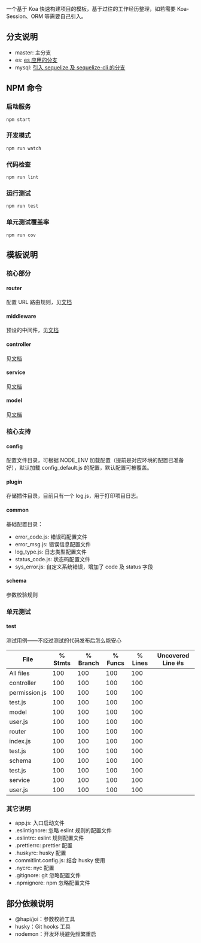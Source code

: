 一个基于 Koa 快速构建项目的模板，基于过往的工作经历整理，如若需要 Koa-Session、ORM 等需要自己引入。

## 分支说明
- master: 主分支
- es: [es 应用的分支](https://github.com/JianmingXia/koa-quick-start/tree/es)
- mysql: [引入 sequelize 及 sequelize-cli 的分支](https://github.com/JianmingXia/koa-quick-start/tree/mysql)

## NPM 命令
### 启动服务

```
npm start
```

### 开发模式

```
npm run watch
```

### 代码检查

```
npm run lint
```

### 运行测试

```
npm run test
```

### 单元测试覆盖率

```
npm run cov
```

## 模板说明
### 核心部分
#### router
配置 URL 路由规则，见[文档](docs/router.md)

#### middleware
预设的中间件，见[文档](docs/middleware.md)

#### controller
见[文档](docs/controller.md)

#### service
见[文档](docs/service.md)

#### model
见[文档](docs/model.md)

### 核心支持
#### config
配置文件目录，可根据 NODE_ENV 加载配置（提前是对应环境的配置已准备好），默认加载 config_default.js 的配置，默认配置可被覆盖。

#### plugin
存储插件目录，目前只有一个 log.js，用于打印项目日志。

#### common
基础配置目录：
- error_code.js: 错误码配置文件
- error_msg.js: 错误信息配置文件
- log_type.js: 日志类型配置文件
- status_code.js: 状态码配置文件
- sys_error.js: 自定义系统错误，增加了 code 及 status 字段

#### schema
参数校验规则

### 单元测试
#### test
测试用例——不经过测试的代码发布后怎么能安心

File            |  % Stmts | % Branch |  % Funcs |  % Lines | Uncovered Line #s |
----------------|----------|----------|----------|----------|-------------------|
All files       |      100 |      100 |      100 |      100 |                   |
 controller     |      100 |      100 |      100 |      100 |                   |
  permission.js |      100 |      100 |      100 |      100 |                   |
  test.js       |      100 |      100 |      100 |      100 |                   |
 model          |      100 |      100 |      100 |      100 |                   |
  user.js       |      100 |      100 |      100 |      100 |                   |
 router         |      100 |      100 |      100 |      100 |                   |
  index.js      |      100 |      100 |      100 |      100 |                   |
  test.js       |      100 |      100 |      100 |      100 |                   |
 schema         |      100 |      100 |      100 |      100 |                   |
  test.js       |      100 |      100 |      100 |      100 |                   |
 service        |      100 |      100 |      100 |      100 |                   |
  user.js       |      100 |      100 |      100 |      100 |                   |

### 其它说明
- app.js: 入口启动文件
- .eslintignore: 忽略 eslint 规则的配置文件
- .eslintrc: eslint 规则配置文件
- .prettierrc: prettier 配置
- .huskyrc: husky 配置
- commitlint.config.js: 结合 husky 使用
- .nycrc: nyc 配置
- .gitignore: git 忽略配置文件
- .npmignore: npm 忽略配置文件

## 部分依赖说明

- @hapi/joi：参数校验工具
- husky：Git hooks 工具
- nodemon：开发环境避免频繁重启